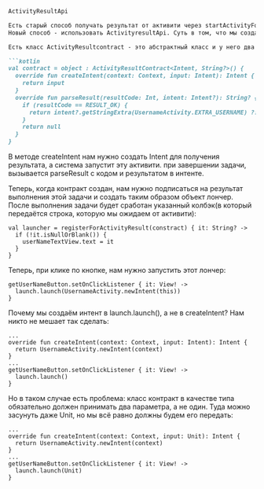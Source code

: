 ```markdown
ActivityResultApi

Есть старый способ получать результат от активити через startActivityForResult(), который помечен как deprecated. 
Новый способ - использовать ActivityresultApi. Суть в том, что мы создаём контракт, в котором описываем, какой результат мы хотим получить от запускаемой активити, а также, какие данные нам понадабяться на вход.

Есть класс ActivityResultcontract - это абстрактный класс и у него два параметра типа - 1) данные для запуска активити 2) данные для получения от этого экрана. Внутри него нам нужно будет переопределить два метода:

```kotlin
val contract = object : ActivityResultContract<Intent, String?>() {
  override fun createIntent(context: Context, input: Intent): Intent {
    return input
  }
  override fun parseResult(resultCode: Int, intent: Intent?): String? {
    if (resultCode == RESULT_OK) {
      return intent?.getStringExtra(UsernameActivity.EXTRA_USERNAME) ?: ""
    } 
    return null
  }
}
```

В методе createIntent нам нужно создать Intent для получения результата, а система запустит эту активити.
при завершении задачи, вызывается parseResult с кодом и результатом в интенте.

Теперь, когда контракт создан, нам нужно подписаться на результат выполнения этой задачи и создать таким образом объект лончер. После выполнения задачи будет сработан указанный колбэк(в который передаётся строка, которую мы ожидаем от активити):

```
val launcher = registerForActivityResult(constract) { it: String? ->
  if (!it.isNullOrBlank()) {
    userNameTextView.text = it
  }
}
```

Теперь, при клике по кнопке, нам нужно запустить этот лончер:

```
getUserNameButton.setOnClickListener { it: View! ->
  launch.launch(UsernameActivity.newIntent(this))
}
```

Почему мы создаём интент в launch.launch(), а не в createIntent? Нам никто не мешает так сделать:

```
...
override fun createIntent(context: Context, input: Intent): Intent {
  return UsernameActivity.newIntent(context)
}
...
getUserNameButton.setOnClickListener { it: View! ->
  launch.launch()
}
```

Но в таком случае есть проблема: класс контракт в качестве типа обязательно должен принимать два параметра, а не один. Туда можно засунуть даже Unit, но мы всё равно должны будем его передать:

```
...
override fun createIntent(context: Context, input: Unit): Intent {
  return UsernameActivity.newIntent(context)
}
...
getUserNameButton.setOnClickListener { it: View! ->
  launch.launch(Unit)
}
```

```kotlin

```


















```
